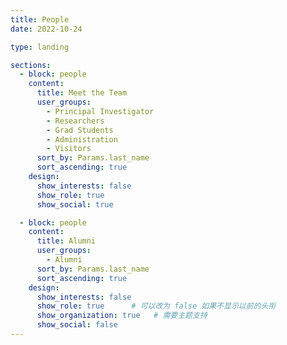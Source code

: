 ```yaml
---
title: People
date: 2022-10-24

type: landing

sections:
  - block: people
    content:
      title: Meet the Team
      user_groups:
        - Principal Investigator
        - Researchers
        - Grad Students
        - Administration
        - Visitors
      sort_by: Params.last_name
      sort_ascending: true
    design:
      show_interests: false
      show_role: true
      show_social: true

  - block: people
    content:
      title: Alumni
      user_groups:
        - Alumni
      sort_by: Params.last_name
      sort_ascending: true
    design:
      show_interests: false
      show_role: true      # 可以改为 false 如果不显示以前的头衔
      show_organization: true   # 需要主题支持
      show_social: false
---
```

